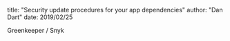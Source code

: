title: "Security update procedures for your app dependencies"
author: "Dan Dart"
date: 2019/02/25

Greenkeeper / Snyk

